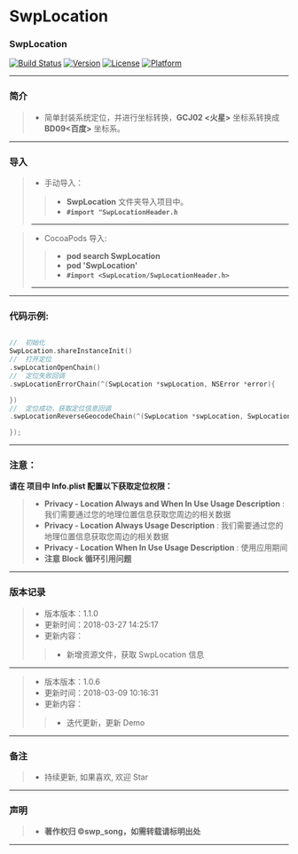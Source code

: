# SwpLocation

### SwpLocation

[![Build Status](https://travis-ci.org/swp-song/SwpLocation.svg?branch=master)](https://travis-ci.org/swp-song/SwpLocation) [![Version](https://img.shields.io/cocoapods/v/SwpLocation.svg?style=flat)](http://cocoapods.org/pods/SwpLocation) [![License](https://img.shields.io/cocoapods/l/SwpLocation.svg?style=flat)](http://cocoapods.org/pods/SwpLocation) [![Platform](https://img.shields.io/cocoapods/p/SwpLocation.svg?style=flat)](http://cocoapods.org/pods/SwpLocation)

-------

###  简介

> * 简单封装系统定位，并进行坐标转换，**GCJ02 <火星>** 坐标系转换成 **BD09<百度>** 坐标系。

-------


### 导入

> * 手动导入：
> 
>> * **SwpLocation** 文件夹导入项目中。
>> * **`#import "SwpLocationHeader.h`**
>> 
> -------

> * CocoaPods 导入:
> 
>> * **pod search SwpLocation**
>> * **pod 'SwpLocation'**
>> * **`#import <SwpLocation/SwpLocationHeader.h>`**
>> 
> -------

-------

### 代码示例:

```Objective-C

//  初始化
SwpLocation.shareInstanceInit()
//  打开定位
.swpLocationOpenChain()
//  定位失败回调
.swpLocationErrorChain(^(SwpLocation *swpLocation, NSError *error){

})
//  定位成功，获取定位信息回调
.swpLocationReverseGeocodeChain(^(SwpLocation *swpLocation, SwpLocationModel *model, NSError *error){

});

```

-------

### 注意：

**请在 项目中 Info.plist 配置以下获取定位权限：**
> * **Privacy - Location Always and When In Use Usage Description** : 我们需要通过您的地理位置信息获取您周边的相关数据
> * **Privacy - Location Always Usage Description** : 我们需要通过您的地理位置信息获取您周边的相关数据
> * **Privacy - Location When In Use Usage Description** : 使用应用期间
> * **注意 Block 循环引用问题**
> 
-------


### 版本记录

> * 版本版本：1.1.0
> * 更新时间：2018-03-27 14:25:17
> * 更新内容：
>> * 新增资源文件，获取 SwpLocation 信息

-------
    
> * 版本版本：1.0.6
> * 更新时间：2018-03-09 10:16:31
> * 更新内容：
>>  *  迭代更新，更新 Demo
    
-------



### 备注

> * 持续更新, 如果喜欢, 欢迎 Star

-------

### 声明

 > * **著作权归 ©swp_song，如需转载请标明出处**

-------



